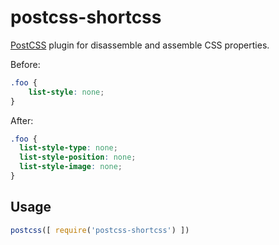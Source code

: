 # postcss-shortcss

[PostCSS](https://github.com/postcss/postcss) plugin for disassemble and assemble CSS properties.

Before:
```css
.foo {
    list-style: none;
}
```

After:
```css
.foo {
  list-style-type: none;
  list-style-position: none;
  list-style-image: none;
}
```

## Usage

```js
postcss([ require('postcss-shortcss') ])
```
